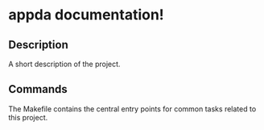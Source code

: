 # appda documentation!

## Description

A short description of the project.

## Commands

The Makefile contains the central entry points for common tasks related to this project.

